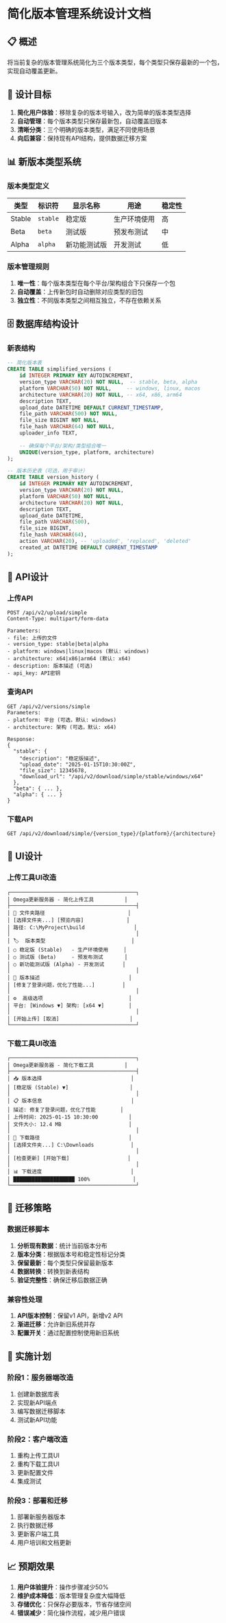# 简化版本管理系统设计文档

## 📋 概述

将当前复杂的版本管理系统简化为三个版本类型，每个类型只保存最新的一个包，实现自动覆盖更新。

## 🎯 设计目标

1. **简化用户体验**：移除复杂的版本号输入，改为简单的版本类型选择
2. **自动管理**：每个版本类型只保存最新包，自动覆盖旧版本
3. **清晰分类**：三个明确的版本类型，满足不同使用场景
4. **向后兼容**：保持现有API结构，提供数据迁移方案

## 📊 新版本类型系统

### 版本类型定义

| 类型 | 标识符 | 显示名称 | 用途 | 稳定性 |
|------|--------|----------|------|--------|
| Stable | `stable` | 稳定版 | 生产环境使用 | 高 |
| Beta | `beta` | 测试版 | 预发布测试 | 中 |
| Alpha | `alpha` | 新功能测试版 | 开发测试 | 低 |

### 版本管理规则

1. **唯一性**：每个版本类型在每个平台/架构组合下只保存一个包
2. **自动覆盖**：上传新包时自动删除对应类型的旧包
3. **独立性**：不同版本类型之间相互独立，不存在依赖关系

## 🗄️ 数据库结构设计

### 新表结构

```sql
-- 简化版本表
CREATE TABLE simplified_versions (
    id INTEGER PRIMARY KEY AUTOINCREMENT,
    version_type VARCHAR(20) NOT NULL,  -- stable, beta, alpha
    platform VARCHAR(50) NOT NULL,     -- windows, linux, macos
    architecture VARCHAR(20) NOT NULL, -- x64, x86, arm64
    description TEXT,
    upload_date DATETIME DEFAULT CURRENT_TIMESTAMP,
    file_path VARCHAR(500) NOT NULL,
    file_size BIGINT NOT NULL,
    file_hash VARCHAR(64) NOT NULL,
    uploader_info TEXT,
    
    -- 确保每个平台/架构/类型组合唯一
    UNIQUE(version_type, platform, architecture)
);

-- 版本历史表（可选，用于审计）
CREATE TABLE version_history (
    id INTEGER PRIMARY KEY AUTOINCREMENT,
    version_type VARCHAR(20) NOT NULL,
    platform VARCHAR(50) NOT NULL,
    architecture VARCHAR(20) NOT NULL,
    description TEXT,
    upload_date DATETIME,
    file_path VARCHAR(500),
    file_size BIGINT,
    file_hash VARCHAR(64),
    action VARCHAR(20), -- 'uploaded', 'replaced', 'deleted'
    created_at DATETIME DEFAULT CURRENT_TIMESTAMP
);
```

## 🔄 API设计

### 上传API

```http
POST /api/v2/upload/simple
Content-Type: multipart/form-data

Parameters:
- file: 上传的文件
- version_type: stable|beta|alpha
- platform: windows|linux|macos (默认: windows)
- architecture: x64|x86|arm64 (默认: x64)
- description: 版本描述 (可选)
- api_key: API密钥
```

### 查询API

```http
GET /api/v2/versions/simple
Parameters:
- platform: 平台 (可选，默认: windows)
- architecture: 架构 (可选，默认: x64)

Response:
{
  "stable": {
    "description": "稳定版描述",
    "upload_date": "2025-01-15T10:30:00Z",
    "file_size": 12345678,
    "download_url": "/api/v2/download/simple/stable/windows/x64"
  },
  "beta": { ... },
  "alpha": { ... }
}
```

### 下载API

```http
GET /api/v2/download/simple/{version_type}/{platform}/{architecture}
```

## 🎨 UI设计

### 上传工具UI改造

```
┌─────────────────────────────────────────┐
│ Omega更新服务器 - 简化上传工具          │
├─────────────────────────────────────────┤
│ 📁 文件夹路径                           │
│ [选择文件夹...] [预览内容]              │
│ 路径: C:\MyProject\build                │
│                                         │
│ 🏷️  版本类型                            │
│ ○ 稳定版 (Stable)   - 生产环境使用     │
│ ○ 测试版 (Beta)     - 预发布测试       │
│ ○ 新功能测试版 (Alpha) - 开发测试      │
│                                         │
│ 📝 版本描述                             │
│ [修复了登录问题，优化了性能...]         │
│                                         │
│ ⚙️  高级选项                            │
│ 平台: [Windows ▼] 架构: [x64 ▼]        │
│                                         │
│ [开始上传] [取消]                       │
└─────────────────────────────────────────┘
```

### 下载工具UI改造

```
┌─────────────────────────────────────────┐
│ Omega更新服务器 - 简化下载工具          │
├─────────────────────────────────────────┤
│ 📥 版本选择                             │
│ [稳定版 (Stable) ▼]                    │
│                                         │
│ 📋 版本信息                             │
│ 描述: 修复了登录问题，优化了性能        │
│ 上传时间: 2025-01-15 10:30:00          │
│ 文件大小: 12.4 MB                      │
│                                         │
│ 📁 下载路径                             │
│ [选择文件夹...] C:\Downloads            │
│                                         │
│ [检查更新] [开始下载]                   │
│                                         │
│ 📊 下载进度                             │
│ ████████████████████ 100%              │
└─────────────────────────────────────────┘
```

## 🔄 迁移策略

### 数据迁移脚本

1. **分析现有数据**：统计当前版本分布
2. **版本分类**：根据版本号和稳定性标记分类
3. **保留最新**：每个类型只保留最新版本
4. **数据转换**：转换到新表结构
5. **验证完整性**：确保迁移后数据正确

### 兼容性处理

1. **API版本控制**：保留v1 API，新增v2 API
2. **渐进迁移**：允许新旧系统并存
3. **配置开关**：通过配置控制使用新旧系统

## 🚀 实施计划

### 阶段1：服务器端改造
1. 创建新数据库表
2. 实现新API端点
3. 编写数据迁移脚本
4. 测试新API功能

### 阶段2：客户端改造
1. 重构上传工具UI
2. 重构下载工具UI
3. 更新配置文件
4. 集成测试

### 阶段3：部署和迁移
1. 部署新服务器版本
2. 执行数据迁移
3. 更新客户端工具
4. 用户培训和文档更新

## 📈 预期效果

1. **用户体验提升**：操作步骤减少50%
2. **维护成本降低**：版本管理复杂度大幅降低
3. **存储优化**：只保存必要版本，节省存储空间
4. **错误减少**：简化操作流程，减少用户错误
